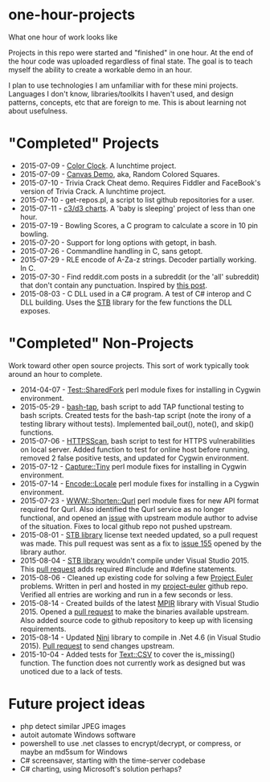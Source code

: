 # one-hour-projects
What one hour of work looks like

Projects in this repo were started and "finished" in one hour.  At the end of the hour code was uploaded regardless of final state.  The goal is to teach myself the ability to create a workable demo in an hour.

I plan to use technologies I am unfamiliar with for these mini projects.  Languages I don't know, libraries/toolkits I haven't used, and design patterns, concepts, etc that are foreign to me.  This is about learning not about usefulness.

# "Completed" Projects
* 2015-07-09 - <a href="https://rwhitworth.github.io/one-hour-projects/ColorClock.html">Color Clock</a>.  A lunchtime project.
* 2015-07-09 - <a href="https://rwhitworth.github.io/one-hour-projects/CanvasDemo.html">Canvas Demo</a>, aka, Random Colored Squares.
* 2015-07-10 - Trivia Crack Cheat demo.  Requires Fiddler and FaceBook's version of Trivia Crack.  A lunchtime project.
* 2015-07-10 - get-repos.pl, a script to list github repositories for a user.
* 2015-07-11 - <a href="https://rwhitworth.github.io/one-hour-projects/charts.html">c3/d3 charts</a>.  A 'baby is sleeping' project of less than one hour.
* 2015-07-19 - Bowling Scores, a C program to calculate a score in 10 pin bowling.
* 2015-07-20 - Support for long options with getopt, in bash.
* 2015-07-26 - Commandline handling in C, sans getopt.
* 2015-07-29 - RLE encode of A-Za-z strings.  Decoder partially working. In C.
* 2015-07-30 - Find reddit.com posts in a subreddit (or the 'all' subreddit) that don't contain any punctuation.  Inspired by <a href="https://www.reddit.com/r/programming/comments/3en2px/til_you_can_use_function_overloading_in_c/ctgz3zc?context=3">this post</a>.
* 2015-08-03 - C DLL used in a C# program.  A test of C# interop and C DLL building.  Uses the <a href="https://github.com/nothings/stb">STB</a> library for the few functions the DLL exposes.

# "Completed" Non-Projects
Work toward other open source projects.  This sort of work typically took around an hour to complete.
* 2014-04-07 - <a href="https://github.com/tokuhirom/Test-SharedFork/pull/12">Test::SharedFork</a> perl module fixes for installing in Cygwin environment.
* 2015-05-29 - <a href="https://github.com/illusori/bash-tap/pull/4">bash-tap</a>, bash script to add TAP functional testing to bash scripts.  Created tests for the bash-tap script (note the irony of a testing library without tests).  Implemented bail_out(), note(), and skip() functions.
* 2015-07-06 - <a href="https://github.com/alexoslabs/HTTPSScan/pull/1">HTTPSScan</a>, bash script to test for HTTPS vulnerabilities on local server.  Added function to test for online host before running, removed 2 false positive tests, and updated for Cygwin environment.
* 2015-07-12 - <a href="https://github.com/dagolden/Capture-Tiny/pull/35">Capture::Tiny</a> perl module fixes for installing in Cygwin environment.
* 2015-07-14 - <a href="https://github.com/gisle/encode-locale/pull/17">Encode::Locale</a> perl module fixes for installing in a Cygwin environment.
* 2015-07-23 - <a href="https://github.com/rwhitworth/www-shorten-qurl/commit/433942e1be6907456a126e0aa491186fb10cc112">WWW::Shorten::Qurl</a> perl module fixes for new API format required for Qurl.  Also identified the Qurl service as no longer functional, and opened an <a href="https://github.com/davorg/www-shorten-qurl/issues/1">issue</a> with upstream module author to advise of the situation.  Fixes to local github repo not pushed upstream.
* 2015-08-01 - <a href="https://github.com/nothings/stb/pull/156">STB library</a> license text needed updated, so a pull request was made.  This pull request was sent as a fix to <a href="https://github.com/nothings/stb/issues/155">issue 155</a> opened by the library author.
* 2015-08-04 - <a href="https://github.com/nothings/stb/pull/158">STB library</a> wouldn't compile under Visual Studio 2015.  This <a href="https://github.com/nothings/stb/pull/158">pull request</a> adds required #include and #define statements.
* 2015-08-06 - Cleaned up existing code for solving a few <a href="https://projecteuler.net">Project Euler</a> problems.  Written in perl and hosted in my <a href="https://github.com/rwhitworth/project-euler">project-euler</a> github repo.  Verified all entries are working and run in a few seconds or less.
* 2015-08-14 - Created builds of the latest <a href="https://github.com/wbhart/mpir">MPIR</a> library with Visual Studio 2015.  Opened a <a href="https://github.com/Legrandin/mpir-windows-builds/pull/1">pull request</a> to make the binaries available upstream.  Also added source code to github repository to keep up with licensing requirements.
* 2015-08-14 - Updated <a href="https://github.com/bmatzelle/nini">Nini</a> library to compile in .Net 4.6 (in Visual Studio 2015).  <a href="https://github.com/bmatzelle/nini/pull/7">Pull request</a> to send changes upstream.
* 2015-10-04 - Added tests for <a href="https://github.com/makamaka/Text-CSV/pull/28">Text::CSV</a> to cover the is_missing() function.  The function does not currently work as designed but was unoticed due to a lack of tests.

# Future project ideas
* php detect similar JPEG images
* autoit automate Windows software
* powershell to use .net classes to encrypt/decrypt, or compress, or maybe an md5sum for Windows
* C# screensaver, starting with the time-server codebase
* C# charting, using Microsoft's solution perhaps?
